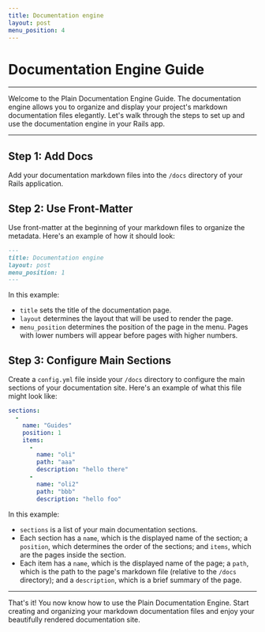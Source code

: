 ```yaml
---
title: Documentation engine
layout: post
menu_position: 4
---
```



# Documentation Engine Guide

---

Welcome to the Plain Documentation Engine Guide. The documentation engine allows you to organize and display your project's markdown documentation files elegantly. Let's walk through the steps to set up and use the documentation engine in your Rails app.

---

## Step 1: Add Docs

Add your documentation markdown files into the `/docs` directory of your Rails application. 

## Step 2: Use Front-Matter

Use front-matter at the beginning of your markdown files to organize the metadata. Here's an example of how it should look:

```markdown
---
title: Documentation engine
layout: post
menu_position: 1
---
```

In this example:

- `title` sets the title of the documentation page.
- `layout` determines the layout that will be used to render the page.
- `menu_position` determines the position of the page in the menu. Pages with lower numbers will appear before pages with higher numbers.

## Step 3: Configure Main Sections

Create a `config.yml` file inside your `/docs` directory to configure the main sections of your documentation site. Here's an example of what this file might look like:

```yaml
sections:
  - 
    name: "Guides"
    position: 1
    items:
      - 
        name: "oli"
        path: "aaa"
        description: "hello there"
      - 
        name: "oli2"
        path: "bbb"
        description: "hello foo"
```

In this example:

- `sections` is a list of your main documentation sections.
- Each section has a `name`, which is the displayed name of the section; a `position`, which determines the order of the sections; and `items`, which are the pages inside the section.
- Each item has a `name`, which is the displayed name of the page; a `path`, which is the path to the page's markdown file (relative to the `/docs` directory); and a `description`, which is a brief summary of the page.

---

That's it! You now know how to use the Plain Documentation Engine. Start creating and organizing your markdown documentation files and enjoy your beautifully rendered documentation site.
